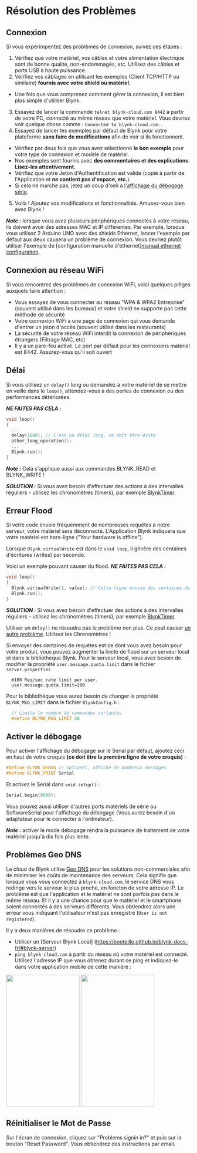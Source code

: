 # Résolution des Problèmes

## Connexion

Si vous expérimpentez des problèmes de connexion, suivez ces étapes :
1. Vérifiez que votre matériel, vos câbles et votre alimentation électrique sont de bonne qualité, non-endommagés, etc.
  Utilisez des câbles et ports USB à haute puissance.
2. Vérifiez vos câblages en utilisant les exemples (Client TCP/HTTP ou similaire) **fournis avec votre shield ou matériel**.
  * Une fois que vous comprenez comment gérer la connexion, il est bien plus simple d'utiliser Blynk.
3. Essayez de lancer la commande ```telnet blynk-cloud.com 8442``` à partir de votre PC, connecté au même réseau que votre matériel.
  Vous devriez voir quelque chose comme : ```Connected to blynk-cloud.com.```.
4. Essayez de lancer les exemples par défaut de Blynk pour votre plateforme **sans faire de modifications** afin de voir si ils fonctionnent.
  * Vérifiez par deux fois que vous avez sélectionné **le bon exemple** pour votre type de connexion et modèle de matériel.
  * Nos exemples sont fournis avec **des commentaires et des explications**. **Lisez-les attentivement.**
  * Vérifiez que votre Jeton d'Authentification est valide (copié à partir de l'Application et **ne contient pas d'espace, etc.**).
  * Si cela ne marche pas, jetez un coup d'oeil à [l'affichage du débogage série](https://booteille.github.io/blynk-docs-fr/#enable-debug).
5. Voilà ! Ajoutez vos modifications et fonctionnalités. Amusez-vous bien avec Blynk !

***Note :*** lorsque vous avez plusieurs périphériques connectés à votre réseau, ils doivent avoir des adresses MAC et IP différentes. Par exemple, lorsque vous utilisez 2 Arduino UNO avec des shields Ethernet, lancer l'exemple par défaut aux deux causera un problème de connexion. Vous devriez plutôt utiliser l'exemple de [configuration manuelle d'ethernet][manual ethernet configuration](https://github.com/blynkkk/blynk-library/blob/master/examples/Boards_Ethernet/Arduino_Ethernet_Manual/Arduino_Ethernet_Manual.ino).

## Connexion au réseau WiFi
Si vous rencontrez des problèmes de connexion WiFi, voici quelques pièges auxquels faire attention :

* Vous essayez de vous connecter au réseau "WPA & WPA2 Entreprise" (souvent utilisé dans les bureaux) et votre shield ne supporte pas cette méthode de sécurité
* Votre connexion WiFi a une page de connexion qui vous demande d'entrer un jeton d'accès (souvent utilisé dans les restaurants)
* La sécurité de votre réseau WiFi interdit la connexion de périphériques étrangers (Filtrage MAC, etc)
* Il y a un pare-feu activé. Le port par défaut pour les connexions matériel est 8442. Assurez-vous qu'il soit ouvert

## Délai

Si vous utilisez un ```delay()``` long ou demandez à votre matériel de se mettre en veille dans le ```loop()```, attendez-vous à des pertes de connexion ou des performances détériorées.

***NE FAITES PAS CELA :***
```cpp
void loop()
{
  ...
  delay(1000); // C'est un délai long, ce doit être évité
  other_long_operation();
  ...
  Blynk.run();
}
```

***Note :*** Cela s'applique aussi aux commandes BLYNK_READ et BLYNK_WRITE !

***SOLUTION :***
Si vous avez besoin d'effectuer des actions à des intervalles réguliers - utilisez les chronomètres (timers), par exemple [BlynkTimer](https://booteille.github.io/blynk-docs-fr/#blynk-firmware-blynktimer).

## Erreur Flood

Si votre code envoie fréquemment de nombreuses requêtes à notre serveur, votre matériel sera déconnecté. L'Application Blynk indiquera que votre matériel est hors-ligne ("Your hardware is offline").

Lorsque ```Blynk.virtualWrite``` est dans le ```void loop```, il génère des centaines d'écritures (writes) par seconde.

Voici un exemple pouvant causer du flood. ***NE FAITES PAS CELA :***
```cpp
void loop()
{
  Blynk.virtualWrite(1, value); // Cette ligne envoie des centaines de messages au serveur Blynk
  Blynk.run();
}
```

***SOLUTION :***
Si vous avez besoin d'effectuer des actions à des intervalles réguliers - utilisez les chronomètres (timers), par exemple [BlynkTimer](https://booteille.github.io/blynk-docs-fr/#blynk-firmware-blynktimer).

Utiliser un ```delay()``` ne résoudra pas le problème non plus. Ce peut causer [un autre problème](https://booteille.github.io/blynk-docs-fr/#delay). Utilisez les Chronomètres !

Si envoyer des centaines de requêtes est ce dont vous avez besoin pour votre produit, vous pouvez augmenter la limite de flood sur un serveur local et dans la bibliothèque Blynk.
Pour le serveur local, vous avez besoin de modifier la propriété ```user.message.quota.limit``` dans le fichier ```server.properties```
```
  #100 Req/sec rate limit per user.
  user.message.quota.limit=100
```

Pour le bibliothèque vous aurez besoin de changer la propriété ```BLYNK_MSG_LIMIT``` dans le fichier ```BlynkConfig.h``` :
```cpp
  // Limite le nombre de commandes sortantes
  #define BLYNK_MSG_LIMIT 20
```

## Activer le débogage

Pour activer l'affichage du débogage sur le Serial par défaut, ajoutez ceci en haut de votre croquis **(ce doit être la première ligne de votre croquis)** :

```cpp
#define BLYNK_DEBUG // Optionel, affiche de nombreux messages
#define BLYNK_PRINT Serial
```
Et activez le Serial dans ```void setup()``` :

```cpp
Serial.begin(9600);
```

Vous pouvez aussi utiliser d'autres ports matériels de série ou SoftwareSerial pour l'affichage du débogage (Vous aurez besoin d'un adaptateur pour le connecter à l'ordinateur).

***Note :*** activer le mode débogage rendra la puissance de traitement de votre matériel jusqu'à dix fois plus lente.

## Problèmes Geo DNS

Le cloud de Blynk utilise [Geo DNS](https://en.wikipedia.org/wiki/Geodns) pour les solutions non-commerciales afin de minimiser les coûts de maintenance des serveurs.
Cela signifie que lorsque vous vous connectez à ```blynk-cloud.com```, le service DNS vous redirige vers le serveur le plus proche, en foncton de votre adresse IP.
Le problème est que l'application et le matériel ne sont parfois pas dans le même réseau. Et il y a une chance pour que le matériel et le smartphone soient connectés à des serveurs différents. Vous obtiendrez alors une erreur vous indiquant l'utilisateur n'est pas enregistré (```User is not registered```).

Il y a deux manières de résoudre ce problème :

- Utiliser un [Serveur Blynk Local] (https://booteille.github.io/blynk-docs-fr/#blynk-server)
- ```ping blynk-cloud.com``` à partir du réseau où votre matériel est connecté. Utilisez l'adresse IP que vous obtenez durant ce ping et indiquez-le dans votre application mobile de cette manière :

 <img src="images/login.png" style="width: 200px; height:360px"/>  <img src="images/custom.png" style="width: 200px; height:360px"/>

## Réinitialiser le Mot de Passe

Sur l'écran de connexion, cliquez sur "Problems signin in?" et puis sur le bouton "Reset Password". Vous obtiendrez des instructions par email.
